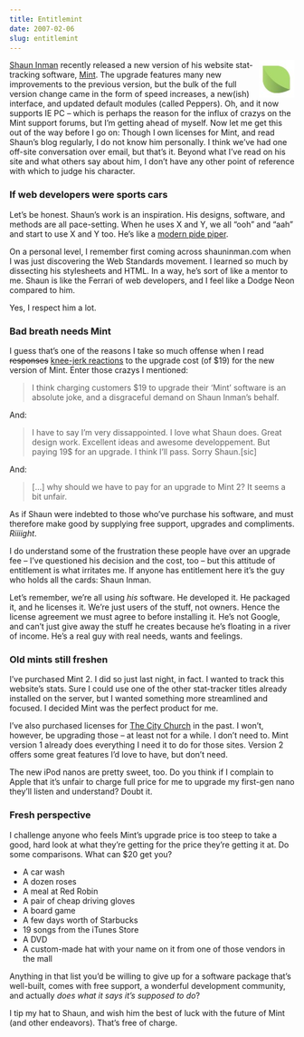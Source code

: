 ```yaml
---
title: Entitlemint
date: 2007-02-06
slug: entitlemint
---
```

<p><img src="/assets/img/mintlogo.jpg" height="66" width="63" alt="Mint logo" align="right" /></p>

<p><a href="http://www.shauninman.com">Shaun Inman</a> recently released a new version of his website stat-tracking software, <a href="http://www.haveamint.com">Mint</a>. The upgrade features many new improvements to the previous version, but the bulk of the full version change came in the form of speed increases, a new(ish) interface, and updated default modules (called Peppers). Oh, and it now supports IE PC &#8211; which is perhaps the reason for the influx of crazys on the Mint support forums, but I&#8217;m getting ahead of myself. 
Now let me get this out of the way before I go on: Though I own licenses for Mint, and read Shaun&#8217;s blog regularly, I do not know him personally. I think we&#8217;ve had one off-site conversation over email, but that&#8217;s it. Beyond what I&#8217;ve read on his site and what others say about him, I don&#8217;t have any other point of reference with which to judge his character.</p>

<h3>If web developers were sports cars</h3>

<p><span class="pullquote">Let&#8217;s be honest. Shaun&#8217;s work is an inspiration</span>. His designs, software, and methods are all pace-setting. When he uses X and Y, we all &#8220;ooh&#8221; and &#8220;aah&#8221; and start to use X and Y too. He&#8217;s like a <a href="http://www.threadless.com/submission/49956/the_Future_Pide_Piper">modern pide piper</a>.</p>

<p>On a personal level, I remember first coming across shauninman.com when I was just discovering the Web Standards movement. I learned so much by dissecting his stylesheets and HTML. In a way, he&#8217;s sort of like a mentor to me. Shaun is like the Ferrari of web developers, and I feel like a Dodge Neon compared to him.</p>

<p>Yes, I respect him a lot.</p>

<h3>Bad breath needs Mint</h3>

<p>I guess that&#8217;s one of the reasons I take so much offense when I read <del>responses</del> <ins>knee-jerk reactions</ins> to the upgrade cost (of $19) for the new version of Mint. Enter those crazys I mentioned:</p>

<blockquote>
  <p>I think charging customers $19 to upgrade their &#8216;Mint&#8217; software is an absolute joke, and a disgraceful demand on Shaun Inman&#8217;s behalf.</p>
</blockquote>

<p>And:</p>

<blockquote>
  <p>I have to say I&rsquo;m very dissappointed. I love what Shaun does. Great design work. Excellent ideas and awesome developpement. But paying 19$ for an upgrade. I think I&rsquo;ll pass. Sorry Shaun.[sic]</p>
</blockquote>

<p>And:</p>

<blockquote>
  <p>[&#8230;] why should we have to pay for an upgrade to Mint 2? It seems a bit unfair.</p>
</blockquote>

<p>As if Shaun were indebted to those who&#8217;ve purchase his software, and must therefore make good by supplying free support, upgrades and compliments. <em>Riiiight</em>.</p>

<p>I do understand some of the frustration these people have over an upgrade fee &#8211; I&#8217;ve questioned his decision and the cost, too &#8211; but this attitude of entitlement is what irritates me. If anyone has entitlement here it&#8217;s the guy who holds all the cards: Shaun Inman.</p>

<p>Let&#8217;s remember, we&#8217;re all using <em>his</em> software. He developed it. He packaged it, and he licenses it. We&#8217;re just users of the stuff, not owners. Hence the license agreement we must agree to before installing it. He&#8217;s not Google, and can&#8217;t just give away the stuff he creates because he&#8217;s floating in a river of income. He&#8217;s a real guy with real needs, wants and feelings.</p>

<h3>Old mints still freshen</h3>

<p>I&#8217;ve purchased Mint 2. I did so just last night, in fact. I wanted to track this website&#8217;s stats. Sure I could use one of the other stat-tracker titles already installed on the server, but I wanted something more streamlined and focused. I decided Mint was the perfect product for me.</p>

<p>I&#8217;ve also purchased licenses for <a href="http://www.thecity.org">The City Church</a> in the past. I won&#8217;t, however, be upgrading those &#8211; at least not for a while. I don&#8217;t need to. Mint version 1 already does everything I need it to do for those sites. <span class="pullquote">Version 2 offers some great features I&#8217;d love to have, but don&#8217;t need</span>.</p>

<p>The new iPod nanos are pretty sweet, too. Do you think if I complain to Apple that it&#8217;s unfair to charge full price for me to upgrade my first-gen nano they&#8217;ll listen and understand? Doubt it.</p>

<h3>Fresh perspective</h3>

<p>I challenge anyone who feels Mint&#8217;s upgrade price is too steep to take a good, hard look at what they&#8217;re getting for the price they&#8217;re getting it at. Do some comparisons. What can $20 get you?</p>

<ul>
<li>A car wash</li>
<li>A dozen roses</li>
<li>A meal at Red Robin</li>
<li>A pair of cheap driving gloves</li>
<li>A board game</li>
<li>A few days worth of Starbucks</li>
<li>19 songs from the iTunes Store</li>
<li>A DVD</li>
<li>A custom-made hat with your name on it from one of those vendors in the mall</li>
</ul>

<p>Anything in that list you&#8217;d be willing to give up for a software package that&#8217;s well-built, comes with free support, a wonderful development community, and actually <em>does what it says it&#8217;s supposed to do</em>?</p>

<p>I tip my hat to Shaun, and wish him the best of luck with the future of Mint (and other endeavors). That&#8217;s free of charge.</p>
